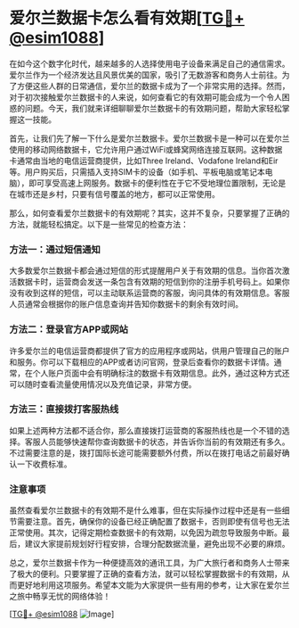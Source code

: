 # 爱尔兰数据卡怎么看有效期[[TG💪+ @esim1088](https://t.me/s/esim1088)]

在如今这个数字化时代，越来越多的人选择使用电子设备来满足自己的通信需求。爱尔兰作为一个经济发达且风景优美的国家，吸引了无数游客和商务人士前往。为了方便这些人群的日常通信，爱尔兰的数据卡成为了一个非常实用的选择。然而，对于初次接触爱尔兰数据卡的人来说，如何查看它的有效期可能会成为一个令人困惑的问题。今天，我们就来详细聊聊爱尔兰数据卡的有效期问题，帮助大家轻松掌握这一技能。

首先，让我们先了解一下什么是爱尔兰数据卡。爱尔兰数据卡是一种可以在爱尔兰使用的移动网络数据卡，它允许用户通过WiFi或蜂窝网络连接互联网。这种数据卡通常由当地的电信运营商提供，比如Three Ireland、Vodafone Ireland和Eir等。用户购买后，只需插入支持SIM卡的设备（如手机、平板电脑或笔记本电脑），即可享受高速上网服务。数据卡的便利性在于它不受地理位置限制，无论是在城市还是乡村，只要有信号覆盖的地方，都可以正常使用。

那么，如何查看爱尔兰数据卡的有效期呢？其实，这并不复杂，只要掌握了正确的方法，就能轻松搞定。以下是一些常见的检查方法：

### 方法一：通过短信通知

大多数爱尔兰数据卡都会通过短信的形式提醒用户关于有效期的信息。当你首次激活数据卡时，运营商会发送一条包含有效期的短信到你的注册手机号码上。如果你没有收到这样的短信，可以主动联系运营商的客服，询问具体的有效期信息。客服人员通常会根据你的账户信息查询并告知你数据卡的剩余有效时间。

### 方法二：登录官方APP或网站

许多爱尔兰的电信运营商都提供了官方的应用程序或网站，供用户管理自己的账户和服务。你可以下载相应的APP或者访问官网，登录后查看你的数据卡详情。通常，在个人账户页面中会有明确标注的数据卡有效期信息。此外，通过这种方式还可以随时查看流量使用情况以及充值记录，非常方便。

### 方法三：直接拨打客服热线

如果上述两种方法都不适合你，那么直接拨打运营商的客服热线也是一个不错的选择。客服人员能够快速帮你查询数据卡的状态，并告诉你当前的有效期还有多久。不过需要注意的是，拨打国际长途可能需要额外付费，所以在拨打电话之前最好确认一下收费标准。

### 注意事项

虽然查看爱尔兰数据卡的有效期不是什么难事，但在实际操作过程中还是有一些细节需要注意。首先，确保你的设备已经正确配置了数据卡，否则即使有信号也无法正常使用。其次，记得定期检查数据卡的有效期，以免因为疏忽导致服务中断。最后，建议大家提前规划好行程安排，合理分配数据流量，避免出现不必要的麻烦。

总之，爱尔兰数据卡作为一种便捷高效的通讯工具，为广大旅行者和商务人士带来了极大的便利。只要掌握了正确的查看方法，就可以轻松掌握数据卡的有效期，从而更好地利用这项服务。希望本文能为大家提供一些有用的参考，让大家在爱尔兰之旅中畅享无忧的网络体验！

[[TG💪+ @esim1088](https://t.me/s/esim1088) ![Image](https://i.postimg.cc/4NQfJmqS/Snipaste-2025-05-13-00-14-12.png)]